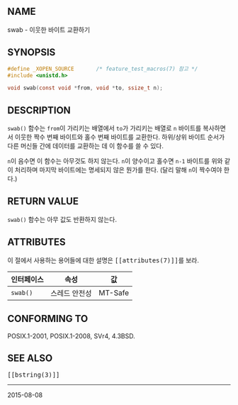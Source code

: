 ## NAME

swab - 이웃한 바이트 교환하기

## SYNOPSIS

```c
#define _XOPEN_SOURCE       /* feature_test_macros(7) 참고 */
#include <unistd.h>

void swab(const void *from, void *to, ssize_t n);
```

## DESCRIPTION

`swab()` 함수는 `from`이 가리키는 배열에서 `to`가 가리키는 배열로 `n` 바이트를 복사하면서 이웃한 짝수 번째 바이트와 홀수 번째 바이트를 교환한다. 하위/상위 바이트 순서가 다른 머신들 간에 데이터를 교환하는 데 이 함수를 쓸 수 있다.

`n`이 음수면 이 함수는 아무것도 하지 않는다. `n`이 양수이고 홀수면 `n-1` 바이트를 위와 같이 처리하며 마지막 바이트에는 명세되지 않은 뭔가를 한다. (달리 말해 `n`이 짝수여야 한다.)

## RETURN VALUE

`swab()` 함수는 아무 값도 반환하지 않는다.

## ATTRIBUTES

이 절에서 사용하는 용어들에 대한 설명은 <tt>[[attributes(7)]]</tt>를 보라.

| 인터페이스 | 속성 | 값 |
| --- | --- | --- |
| `swab()` | 스레드 안전성 | MT-Safe |

## CONFORMING TO

POSIX.1-2001, POSIX.1-2008, SVr4, 4.3BSD.

## SEE ALSO

<tt>[[bstring(3)]]</tt>

----

2015-08-08
